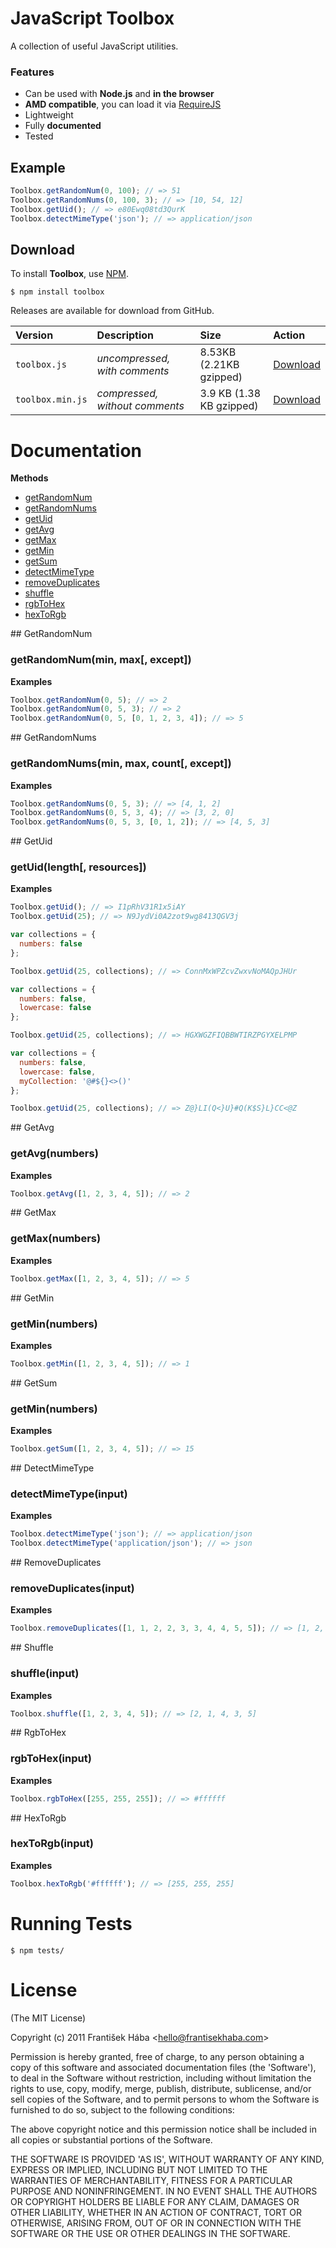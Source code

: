 # JavaScript Toolbox

A collection of useful JavaScript utilities.

### Features

* Can be used with **Node.js** and **in the browser**
* **AMD compatible**, you can load it via [RequireJS](https://github.com/jrburke/requirejs)
* Lightweight
* Fully **documented**
* Tested

## Example

```javascript
Toolbox.getRandomNum(0, 100); // => 51
Toolbox.getRandomNums(0, 100, 3); // => [10, 54, 12]
Toolbox.getUid(); // => e80Ewq08td3QurK
Toolbox.detectMimeType('json'); // => application/json
```

## Download

To install **Toolbox**, use [NPM](http://npmjs.org/).

```
$ npm install toolbox
```

Releases are available for download from GitHub.

| **Version** | **Description** | **Size** | **Action** |
|:------------|:----------------|:---------|:-----------|
| `toolbox.js` | *uncompressed, with comments* | 8.53KB (2.21KB gzipped) | [Download](https://raw.github.com/Baggz/Toolbox/master/src/toolbox.js) |
| `toolbox.min.js` | *compressed, without comments* | 3.9 KB (1.38 KB gzipped) | [Download](https://raw.github.com/Baggz/Toolbox/master/dist/toolbox.min.js) |

# Documentation

**Methods**

* [getRandomNum](#getRandomNum)
* [getRandomNums](#getRandomNums)
* [getUid](#getUid)
* [getAvg](#getAvg)
* [getMax](#getMax)
* [getMin](#getMin)
* [getSum](#getSum)
* [detectMimeType](#detectMimeType)
* [removeDuplicates](#removeDuplicates)
* [shuffle](#shuffle)
* [rgbToHex](#rgbToHex)
* [hexToRgb](#hexToRgb)

<a name="getRandomNum">
## GetRandomNum

### getRandomNum(min, max[, except])

**Examples**

```javascript
Toolbox.getRandomNum(0, 5); // => 2
Toolbox.getRandomNum(0, 5, 3); // => 2
Toolbox.getRandomNum(0, 5, [0, 1, 2, 3, 4]); // => 5
```

<a name="getRandomNums">
## GetRandomNums

### getRandomNums(min, max, count[, except])

**Examples**

```javascript
Toolbox.getRandomNums(0, 5, 3); // => [4, 1, 2]
Toolbox.getRandomNums(0, 5, 3, 4); // => [3, 2, 0]
Toolbox.getRandomNums(0, 5, 3, [0, 1, 2]); // => [4, 5, 3]
```

<a name="getUid">
## GetUid

### getUid(length[, resources])

**Examples**

```javascript
Toolbox.getUid(); // => I1pRhV31R1x5iAY
Toolbox.getUid(25); // => N9JydVi0A2zot9wg8413QGV3j
```

```javascript
var collections = { 
  numbers: false
};

Toolbox.getUid(25, collections); // => ConnMxWPZcvZwxvNoMAQpJHUr
```

```javascript
var collections = { 
  numbers: false,
  lowercase: false
};

Toolbox.getUid(25, collections); // => HGXWGZFIQBBWTIRZPGYXELPMP
```

```javascript
var collections = { 
  numbers: false,
  lowercase: false,
  myCollection: '@#${}<>()'
};

Toolbox.getUid(25, collections); // => Z@}LI(Q<}U}#Q(K$S}L}CC<@Z
```

<a name="getAvg">
## GetAvg

### getAvg(numbers)

**Examples**

```javascript
Toolbox.getAvg([1, 2, 3, 4, 5]); // => 2
```

<a name="getMax">
## GetMax

### getMax(numbers)

**Examples**

```javascript
Toolbox.getMax([1, 2, 3, 4, 5]); // => 5
```

<a name="getMin">
## GetMin

### getMin(numbers)

**Examples**

```javascript
Toolbox.getMin([1, 2, 3, 4, 5]); // => 1
```

<a name="getSum">
## GetSum

### getMin(numbers)

**Examples**

```javascript
Toolbox.getSum([1, 2, 3, 4, 5]); // => 15
```

<a name="detectMimeType">
## DetectMimeType

### detectMimeType(input)

**Examples**

```javascript
Toolbox.detectMimeType('json'); // => application/json
Toolbox.detectMimeType('application/json'); // => json
```

<a name="removeDuplicates">
## RemoveDuplicates

### removeDuplicates(input)

**Examples**

```javascript
Toolbox.removeDuplicates([1, 1, 2, 2, 3, 3, 4, 4, 5, 5]); // => [1, 2, 3, 4, 5]
```

<a name="shuffle">
## Shuffle

### shuffle(input)

**Examples**

```javascript
Toolbox.shuffle([1, 2, 3, 4, 5]); // => [2, 1, 4, 3, 5]
```

<a name="rgbToHex">
## RgbToHex

### rgbToHex(input)

**Examples**

```javascript
Toolbox.rgbToHex([255, 255, 255]); // => #ffffff
```

<a name="hexToRgb">
## HexToRgb

### hexToRgb(input)

**Examples**

```javascript
Toolbox.hexToRgb('#ffffff'); // => [255, 255, 255]
```

# Running Tests

```
$ npm tests/
```

# License

(The MIT License)

Copyright (c) 2011 František Hába &lt;hello@frantisekhaba.com&gt;

Permission is hereby granted, free of charge, to any person obtaining a copy of this software and associated documentation files (the 'Software'), to deal in the Software without restriction, including without limitation the rights to use, copy, modify, merge, publish, distribute, sublicense, and/or sell copies of the Software, and to permit persons to whom the Software is furnished to do so, subject to the following conditions:

The above copyright notice and this permission notice shall be included in all copies or substantial portions of the Software.

THE SOFTWARE IS PROVIDED 'AS IS', WITHOUT WARRANTY OF ANY KIND, EXPRESS OR IMPLIED, INCLUDING BUT NOT LIMITED TO THE WARRANTIES OF MERCHANTABILITY, FITNESS FOR A PARTICULAR PURPOSE AND NONINFRINGEMENT. IN NO EVENT SHALL THE AUTHORS OR COPYRIGHT HOLDERS BE LIABLE FOR ANY CLAIM, DAMAGES OR OTHER LIABILITY, WHETHER IN AN ACTION OF CONTRACT, TORT OR OTHERWISE, ARISING FROM, OUT OF OR IN CONNECTION WITH THE SOFTWARE OR THE USE OR OTHER DEALINGS IN THE SOFTWARE.